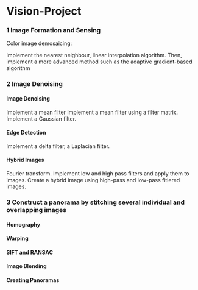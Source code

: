 # Vision-Project

### 1 Image Formation and Sensing

Color image demosaicing:


Implement the nearest neighbour, linear interpolation algorithm.
Then, implement a more advanced method such as the adaptive gradient-based algorithm



### 2  Image Denoising 

#### Image Denoising

Implement a mean filter
Implement a mean filter using a filter matrix.
Implement a Gaussian filter.


#### Edge Detection

Implement a delta filter, a Laplacian filter.

#### Hybrid Images 

Fourier transform.
Implement low and high pass filters and apply them to images.
Create a hybrid image using high-pass and low-pass fitlered images.


### 3  Construct a panorama by stitching several individual and overlapping images

#### Homography

#### Warping 

#### SIFT and RANSAC 

#### Image Blending

#### Creating Panoramas 






























